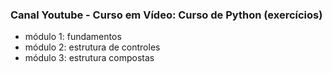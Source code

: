 ### Canal Youtube - Curso em Vídeo: Curso de Python (exercícios)

- módulo 1: fundamentos
- módulo 2: estrutura de controles
- módulo 3: estrutura compostas
